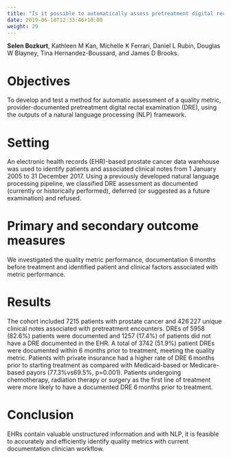 ```yaml
---
title: "Is it possible to automatically assess pretreatment digital rectal examination documentation using natural language processing? a single-centre retrospective study."
date: 2019-06-18T12:33:46+10:00
weight: 29
---
```


**Selen Bozkurt**, Kathleen M Kan, Michelle K Ferrari, Daniel L Rubin, Douglas W Blayney, Tina Hernandez-Boussard, and James D Brooks.

# Objectives
To develop and test a method for automatic assessment of a quality metric, provider-documented pretreatment digital rectal examination (DRE), using the outputs of a natural language processing (NLP) framework.

# Setting 
An electronic health records (EHR)-based prostate cancer data warehouse was used to identify patients and associated clinical notes from 1 January 2005 to 31 December 2017. Using a previously developed natural language processing pipeline, we classified DRE assessment as documented (currently or historically performed), deferred (or suggested as a future examination) and refused.

# Primary and secondary outcome measures
We investigated the quality metric performance, documentation 6 months before treatment and identified patient and clinical factors associated with metric performance.

# Results 
The cohort included 7215 patients with prostate cancer and 426 227 unique clinical notes associated with pretreatment encounters. DREs of 5958 (82.6%) patients were documented and 1257 (17.4%) of patients did not have a DRE documented in the EHR. A total of 3742 (51.9%) patient DREs were documented within 6 months prior to treatment, meeting the quality metric. Patients with private insurance had a higher rate of DRE 6 months prior to starting treatment as compared with Medicaid-based or Medicare-based payors (77.3%vs69.5%, p=0.001). Patients undergoing chemotherapy, radiation therapy or surgery as the first line of treatment were more likely to have a documented DRE 6 months prior to treatment.

# Conclusion 
EHRs contain valuable unstructured information and with NLP, it is feasible to accurately and efficiently identify quality metrics with current documentation clinician workflow.